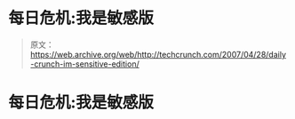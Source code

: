 # 每日危机:我是敏感版

> 原文：<https://web.archive.org/web/http://techcrunch.com/2007/04/28/daily-crunch-im-sensitive-edition/>

# 每日危机:我是敏感版